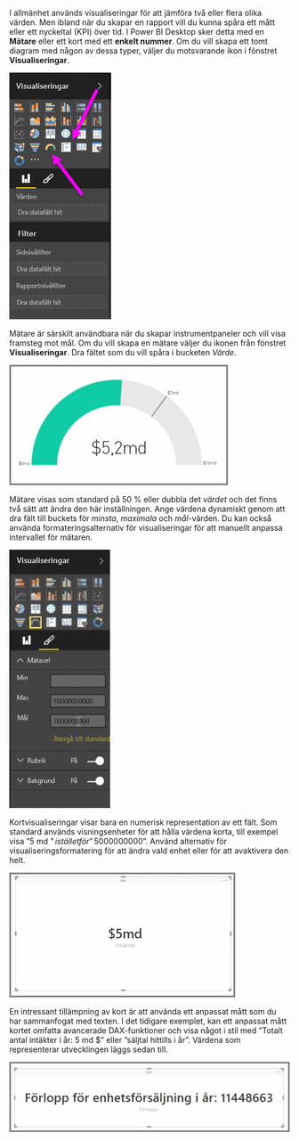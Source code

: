 I allmänhet används visualiseringar för att jämföra två eller flera olika värden. Men ibland när du skapar en rapport vill du kunna spåra ett mått eller ett nyckeltal (KPI) över tid. I Power BI Desktop sker detta med en **Mätare** eller ett kort med ett **enkelt nummer**. Om du vill skapa ett tomt diagram med någon av dessa typer, väljer du motsvarande ikon i fönstret **Visualiseringar**.

![](media/3-9-create-gauges-cards/3-9_1.png)

Mätare är särskilt användbara när du skapar instrumentpaneler och vill visa framsteg mot mål. Om du vill skapa en mätare väljer du ikonen från fönstret **Visualiseringar**. Dra fältet som du vill spåra i bucketen *Värde*.

![](media/3-9-create-gauges-cards/3-9_1a.png)

Mätare visas som standard på 50 % eller dubbla det *värdet* och det finns två sätt att ändra den här inställningen. Ange värdena dynamiskt genom att dra fält till buckets för *minsta*, *maximala* och *mål*-värden. Du kan också använda formateringsalternativ för visualiseringar för att manuellt anpassa intervallet för mätaren.

![](media/3-9-create-gauges-cards/3-9_2.png)

Kortvisualiseringar visar bara en numerisk representation av ett fält. Som standard används visningsenheter för att hålla värdena korta, till exempel visa ”5 md $” i stället för ”5 000 000 000 $”. Använd alternativ för visualiseringsformatering för att ändra vald enhet eller för att avaktivera den helt.

![](media/3-9-create-gauges-cards/3-9_3.png)

En intressant tillämpning av kort är att använda ett anpassat mått som du har sammanfogat med texten. I det tidigare exemplet, kan ett anpassat mått kortet omfatta avancerade DAX-funktioner och visa något i stil med ”Totalt antal intäkter i år: 5 md $” eller ”säljtal hittills i år”. Värdena som representerar utvecklingen läggs sedan till.

![](media/3-9-create-gauges-cards/3-9_4.png)

